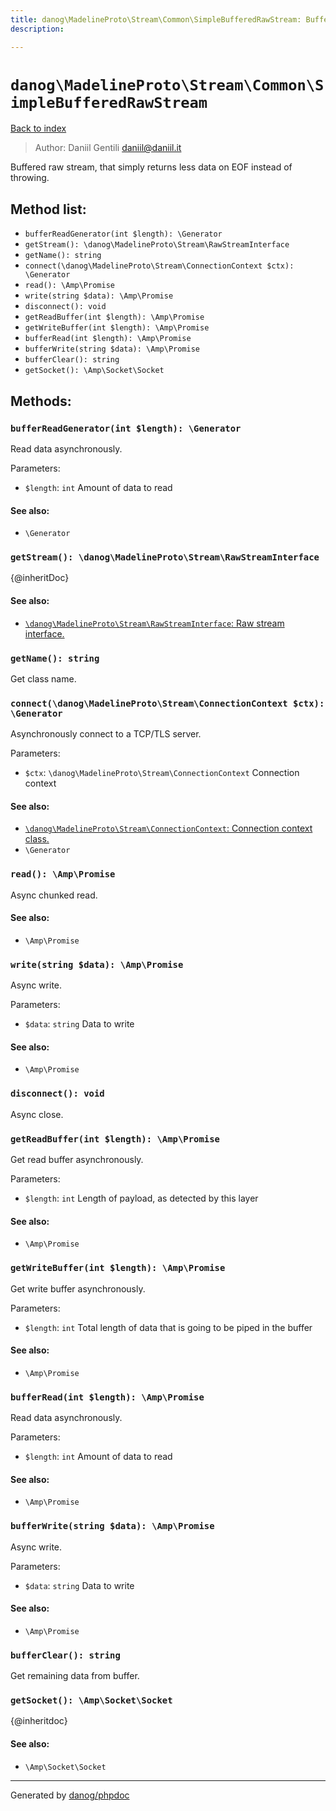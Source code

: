 ```yaml
---
title: danog\MadelineProto\Stream\Common\SimpleBufferedRawStream: Buffered raw stream, that simply returns less data on EOF instead of throwing.
description: 

---
```

# `danog\MadelineProto\Stream\Common\SimpleBufferedRawStream`
[Back to index](../../../../index.md)

> Author: Daniil Gentili <daniil@daniil.it>  
  

Buffered raw stream, that simply returns less data on EOF instead of throwing.  




## Method list:
* `bufferReadGenerator(int $length): \Generator`
* `getStream(): \danog\MadelineProto\Stream\RawStreamInterface`
* `getName(): string`
* `connect(\danog\MadelineProto\Stream\ConnectionContext $ctx): \Generator`
* `read(): \Amp\Promise`
* `write(string $data): \Amp\Promise`
* `disconnect(): void`
* `getReadBuffer(int $length): \Amp\Promise`
* `getWriteBuffer(int $length): \Amp\Promise`
* `bufferRead(int $length): \Amp\Promise`
* `bufferWrite(string $data): \Amp\Promise`
* `bufferClear(): string`
* `getSocket(): \Amp\Socket\Socket`

## Methods:
### `bufferReadGenerator(int $length): \Generator`

Read data asynchronously.


Parameters:
* `$length`: `int` Amount of data to read  


#### See also: 
* `\Generator`




### `getStream(): \danog\MadelineProto\Stream\RawStreamInterface`

{@inheritDoc}


#### See also: 
* [`\danog\MadelineProto\Stream\RawStreamInterface`: Raw stream interface.](../RawStreamInterface.md)




### `getName(): string`

Get class name.



### `connect(\danog\MadelineProto\Stream\ConnectionContext $ctx): \Generator`

Asynchronously connect to a TCP/TLS server.


Parameters:
* `$ctx`: `\danog\MadelineProto\Stream\ConnectionContext` Connection context  


#### See also: 
* [`\danog\MadelineProto\Stream\ConnectionContext`: Connection context class.](../ConnectionContext.md)
* `\Generator`




### `read(): \Amp\Promise`

Async chunked read.


#### See also: 
* `\Amp\Promise`




### `write(string $data): \Amp\Promise`

Async write.


Parameters:
* `$data`: `string` Data to write  


#### See also: 
* `\Amp\Promise`




### `disconnect(): void`

Async close.



### `getReadBuffer(int $length): \Amp\Promise`

Get read buffer asynchronously.


Parameters:
* `$length`: `int` Length of payload, as detected by this layer  


#### See also: 
* `\Amp\Promise`




### `getWriteBuffer(int $length): \Amp\Promise`

Get write buffer asynchronously.


Parameters:
* `$length`: `int` Total length of data that is going to be piped in the buffer  


#### See also: 
* `\Amp\Promise`




### `bufferRead(int $length): \Amp\Promise`

Read data asynchronously.


Parameters:
* `$length`: `int` Amount of data to read  


#### See also: 
* `\Amp\Promise`




### `bufferWrite(string $data): \Amp\Promise`

Async write.


Parameters:
* `$data`: `string` Data to write  


#### See also: 
* `\Amp\Promise`




### `bufferClear(): string`

Get remaining data from buffer.



### `getSocket(): \Amp\Socket\Socket`

{@inheritdoc}


#### See also: 
* `\Amp\Socket\Socket`




---
Generated by [danog/phpdoc](https://phpdoc.daniil.it)
